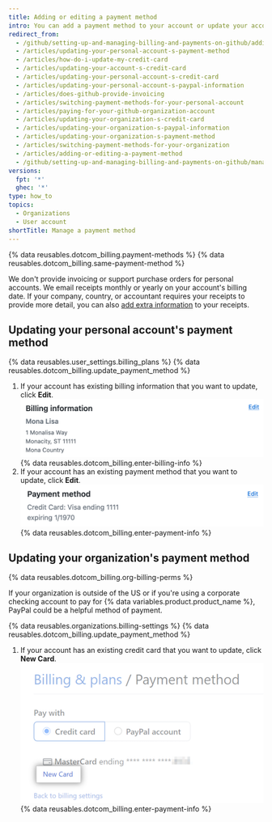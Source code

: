 ```yaml
---
title: Adding or editing a payment method
intro: You can add a payment method to your account or update your account's existing payment method at any time.
redirect_from:
  - /github/setting-up-and-managing-billing-and-payments-on-github/adding-or-editing-a-payment-method
  - /articles/updating-your-personal-account-s-payment-method
  - /articles/how-do-i-update-my-credit-card
  - /articles/updating-your-account-s-credit-card
  - /articles/updating-your-personal-account-s-credit-card
  - /articles/updating-your-personal-account-s-paypal-information
  - /articles/does-github-provide-invoicing
  - /articles/switching-payment-methods-for-your-personal-account
  - /articles/paying-for-your-github-organization-account
  - /articles/updating-your-organization-s-credit-card
  - /articles/updating-your-organization-s-paypal-information
  - /articles/updating-your-organization-s-payment-method
  - /articles/switching-payment-methods-for-your-organization
  - /articles/adding-or-editing-a-payment-method
  - /github/setting-up-and-managing-billing-and-payments-on-github/managing-your-github-billing-settings/adding-or-editing-a-payment-method
versions:
  fpt: '*'
  ghec: '*'
type: how_to
topics:
  - Organizations
  - User account
shortTitle: Manage a payment method
---
```

{% data reusables.dotcom_billing.payment-methods %} {% data reusables.dotcom_billing.same-payment-method %}

We don't provide invoicing or support purchase orders for personal accounts. We email receipts monthly or yearly on your account's billing date. If your company, country, or accountant requires your receipts to provide more detail, you can also [add extra information](/articles/adding-information-to-your-personal-account-s-receipts) to your receipts.

## Updating your personal account's payment method

{% data reusables.user_settings.billing_plans %}
{% data reusables.dotcom_billing.update_payment_method %}
1. If your account has existing billing information that you want to update, click **Edit**.
![Billing New Card button](/assets/images/help/billing/billing-information-edit-button.png)
{% data reusables.dotcom_billing.enter-billing-info %}
1. If your account has an existing payment method that you want to update, click **Edit**.
![Billing New Card button](/assets/images/help/billing/billing-payment-method-edit-button.png)
{% data reusables.dotcom_billing.enter-payment-info %}

## Updating your organization's payment method

{% data reusables.dotcom_billing.org-billing-perms %}

If your organization is outside of the US or if you're using a corporate checking account to pay for {% data variables.product.product_name %}, PayPal could be a helpful method of payment.

{% data reusables.organizations.billing-settings %}
{% data reusables.dotcom_billing.update_payment_method %}
1. If your account has an existing credit card that you want to update, click **New Card**.
![Billing New Card button](/assets/images/help/billing/billing-new-card-button.png)
{% data reusables.dotcom_billing.enter-payment-info %}
